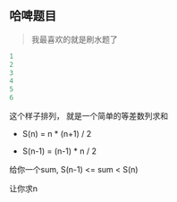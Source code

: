## 哈啤题目

> 我最喜欢的就是刷水题了


```cpp
1
2
3
4
5
6
```

这个样子排列， 就是一个简单的等差数列求和

* S(n) = n * (n+1) / 2

* S(n-1) = (n-1) * n / 2

给你一个sum,
S(n-1) <= sum < S(n)

让你求n
